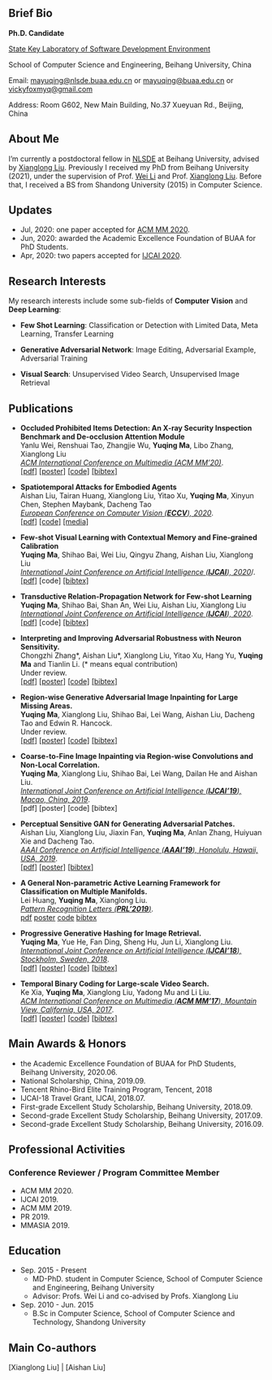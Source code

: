 ## Brief Bio
**Ph.D. Candidate**

[State Key Laboratory of Software Development Environment](http://www.nlsde.buaa.edu.cn/)

School of Computer Science and Engineering, Beihang University, China

Email: mayuqing@nlsde.buaa.edu.cn or
             mayuqing@buaa.edu.cn or
             vickyfoxmyq@gmail.com

Address: Room G602, New Main Building, No.37 Xueyuan Rd., Beijing, China

## About Me
I’m currently a postdoctoral fellow in [NLSDE](http://www.nlsde.buaa.edu.cn/) at Beihang University, advised by [Xianglong Liu](http://sites.nlsde.buaa.edu.cn/~xlliu/). Previously I received my PhD from Beihang University (2021), under the supervision of Prof. [Wei Li](http://sites.nlsde.buaa.edu.cn/~liwei/) and Prof. [Xianglong Liu](http://sites.nlsde.buaa.edu.cn/~xlliu/). Before that, I received a BS from Shandong University (2015) in Computer Science.

## Updates
* Jul, 2020: one paper accepted for [ACM MM 2020](https://2020.acmmm.org/).
* Jun, 2020: awarded the Academic Excellence Foundation of BUAA for PhD Students.
* Apr, 2020: two papers accepted for [IJCAI 2020](https://www.ijcai20.org/).

## Research Interests
My research interests include some sub-fields of **Computer Vision** and **Deep Learning**:
* **Few Shot Learning**: Classification or Detection with Limited Data, Meta Learning, Transfer Learning

* **Generative Adversarial Network**: Image Editing, Adversarial Example, Adversarial Training

* **Visual Search**: Unsupervised Video Search, Unsupervised Image Retrieval

## Publications
* **Occluded Prohibited Items Detection: An X-ray Security Inspection Benchmark and De-occlusion Attention Module**
<br>Yanlu Wei, Renshuai Tao, Zhangjie Wu, **Yuqing Ma**, Libo Zhang, Xianglong Liu
<br>*[ACM International Conference on Multimedia (ACM MM’20)](https://acmmm.org/)*.
<br>[[pdf]](http://sites.nlsde.buaa.edu.cn/~mayuqing/#) [[poster]](http://sites.nlsde.buaa.edu.cn/~mayuqing/#) [[code]](https://github.com/OPIXray-author/OPIXray) [[bibtex]](http://sites.nlsde.buaa.edu.cn/~mayuqing/#)

* **Spatiotemporal Attacks for Embodied Agents**
<br>Aishan Liu, Tairan Huang, Xianglong Liu, Yitao Xu, **Yuqing Ma**, Xinyun Chen, Stephen Maybank, Dacheng Tao
<br>*[European Conference on Computer Vision (**ECCV**), 2020](https://eccv2020.eu/)*.
<br>[[pdf](https://arxiv.org/pdf/2005.09161.pdf)] [[code]](https://github.com/liuaishan/SpatiotemporalAttack) [[media]](https://www.qbitai.com/2020/07/16562.html)

* **Few-shot Visual Learning with Contextual Memory and Fine-grained Calibration**
<br>**Yuqing Ma**, Shihao Bai, Wei Liu, Qingyu Zhang, Aishan Liu, Xianglong Liu
<br>*[International Joint Conference on Artificial Intelligence (**IJCAI**), 2020](http://ijcai20.org/)*/.
<br>[[pdf]](https://www.ijcai.org/Proceedings/2020/0112.pdf) [code] [[bibtex]](http://sites.nlsde.buaa.edu.cn/~mayuqing/files/papers/TPRN.bib)

* **Transductive Relation-Propagation Network for Few-shot Learning**
<br>**Yuqing Ma**, Shihao Bai, Shan An, Wei Liu, Aishan Liu, Xianglong Liu
<br>*[International Joint Conference on Artificial Intelligence (**IJCAI**), 2020](http://ijcai20.org/)*.
<br>[[pdf]](https://www.ijcai.org/Proceedings/2020/0113.pdf) [code] [[bibtex]](http://sites.nlsde.buaa.edu.cn/~mayuqing/files/papers/IPN.bib)

* **Interpreting and Improving Adversarial Robustness with Neuron Sensitivity.**
<br>Chongzhi Zhang*, Aishan Liu*, Xianglong Liu, Yitao Xu, Hang Yu, **Yuqing Ma** and Tianlin Li. (* means equal contribution)
<br>Under review.
<br>[[pdf]](http://sites.nlsde.buaa.edu.cn/~mayuqing/#) [[poster]](http://sites.nlsde.buaa.edu.cn/~mayuqing/#) [[code]](http://sites.nlsde.buaa.edu.cn/~mayuqing/#) [[bibtex]](http://sites.nlsde.buaa.edu.cn/~mayuqing/#)

* **Region-wise Generative Adversarial Image Inpainting for Large Missing Areas.**
<br>**Yuqing Ma**, Xianglong Liu, Shihao Bai, Lei Wang, Aishan Liu, Dacheng Tao and Edwin R. Hancock.
<br>Under review.
<br>[[pdf]](https://arxiv.org/pdf/1909.12507.pdf) [[poster]](http://sites.nlsde.buaa.edu.cn/~mayuqing/#) [[code]](https://github.com/vickyFox/Region-wise-Inpainting) [[bibtex]](http://sites.nlsde.buaa.edu.cn/~mayuqing/files/papers/ijcai19.bib)

* **Coarse-to-Fine Image Inpainting via Region-wise Convolutions and Non-Local Correlation.**
<br>**Yuqing Ma**, Xianglong Liu, Shihao Bai, Lei Wang, Dailan He and Aishan Liu.
<br>*[International Joint Conference on Artificial Intelligence (**IJCAI’19**), Macao, China, 2019](http://ijcai19.org/)*.
<br>[pdf] [poster] [code] [bibtex]

* **Perceptual Sensitive GAN for Generating Adversarial Patches.**
<br>Aishan Liu, Xianglong Liu, Jiaxin Fan, **Yuqing Ma**, Anlan Zhang, Huiyuan Xie and Dacheng Tao.
<br>*[AAAI Conference on Artificial Intelligence (**AAAI’19**), Honolulu, Hawaii, USA, 2019](https://aaai.org/Conferences/AAAI-19/)*.
<br>[[pdf]](https://aaai.org/Conferences/AAAI-19/) [[poster]](http://sites.nlsde.buaa.edu.cn/~mayuqing/#) [[bibtex]](http://sites.nlsde.buaa.edu.cn/~mayuqing/files/papers/psgan_aaai2019.bib)

* **A General Non-parametric Active Learning Framework for Classification on Multiple Manifolds.**
<br>Lei Huang, **Yuqing Ma**, Xianglong Liu.
<br>*[Pattern Recognition Letters (**PRL’2019**)](https://www.journals.elsevier.com/pattern-recognition-letters)*.
<br>[pdf](http://sites.nlsde.buaa.edu.cn/~mayuqing/files/papers/NPA.pdf) [poster](http://sites.nlsde.buaa.edu.cn/~mayuqing/#) [code](http://sites.nlsde.buaa.edu.cn/~mayuqing/#) [bibtex](http://sites.nlsde.buaa.edu.cn/~mayuqing/files/papers/NPA.bib)

* **Progressive Generative Hashing for Image Retrieval.**
<br>**Yuqing Ma**, Yue He, Fan Ding, Sheng Hu, Jun Li, Xianglong Liu.
<br>*[International Joint Conference on Artificial Intelligence (**IJCAI’18**), Stockholm, Sweden, 2018](http://ijcai-18.org/)*.
<br>[[pdf]](http://sites.nlsde.buaa.edu.cn/~mayuqing/files/papers/pgh.pdf) [[poster]](http://sites.nlsde.buaa.edu.cn/~mayuqing/#) [[code]](http://sites.nlsde.buaa.edu.cn/~mayuqing/#) [[bibtex]](http://sites.nlsde.buaa.edu.cn/~mayuqing/files/papers/pgh.bib)

* **Temporal Binary Coding for Large-scale Video Search.**
<br>Ke Xia, **Yuqing Ma**, Xianglong Liu, Yadong Mu and Li Liu.
<br>*[ACM International Conference on Multimedia (**ACM MM’17**), Mountain View, California, USA, 2017](https://acmmm.org/)*.
<br>[[pdf]](http://sites.nlsde.buaa.edu.cn/~mayuqing/files/papers/TVH.pdf) [[poster]](http://sites.nlsde.buaa.edu.cn/~mayuqing/#) [[code]](http://sites.nlsde.buaa.edu.cn/~mayuqing/#) [[bibtex]](http://sites.nlsde.buaa.edu.cn/~mayuqing/files/papers/TVH.bib)

## Main Awards & Honors
* the Academic Excellence Foundation of BUAA for PhD Students, Beihang University, 2020.06.
* National Scholarship, China, 2019.09.
* Tencent Rhino-Bird Elite Training Program, Tencent, 2018
* IJCAI-18 Travel Grant, IJCAI, 2018.07.
* First-grade Excellent Study Scholarship, Beihang University, 2018.09.
* Second-grade Excellent Study Scholarship, Beihang University, 2017.09.
* Second-grade Excellent Study Scholarship, Beihang University, 2016.09.

## Professional Activities
### Conference Reviewer / Program Committee Member
* ACM MM 2020.
* IJCAI 2019.
* ACM MM 2019.
* PR 2019.
* MMASIA 2019.

## Education
* Sep. 2015 - Present 
  * MD-PhD. student in Computer Science, School of Computer Science and Engineering, Beihang University
  * Advisor: Profs. Wei Li and co-advised by Profs. Xianglong Liu
* Sep. 2010 - Jun. 2015
  * B.Sc in Computer Science, School of Computer Science and Technology, Shandong University

## Main Co-authors

[Xianglong Liu] | [Aishan Liu]

